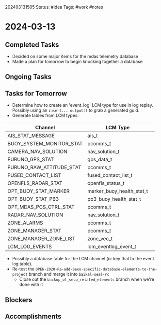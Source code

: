 202403131505
Status: #idea
Tags: #work #notes 

# 2024-03-13

## Completed Tasks
- Decided on some major items for the mdas telemetry database
- Made a plan for tomorrow to begin knocking together a database

## Ongoing Tasks

## Tasks for Tomorrow
- Determine how to create an 'event_log' LCM type for use in log replay. Possibly using an `insert... output()` to grab a generated guid.
- Generate tables from LCM types:

| Channel                  | LCM Type                  |     |
| ------------------------ | ------------------------- | --- |
| AIS_STAT_MESSAGE         | ais_t                     |     |
| BUOY_SYSTEM_MONITOR_STAT | pcomms_t                  |     |
| CAMERA_NAV_SOLUTION      | nav_solution_t            |     |
| FURUNO_GPS_STAT          | gps_data_t                |     |
| FURUNO_RAW_ATTITUDE_STAT | pcomms_t                  |     |
| FUSED_CONTACT_LIST       | fused_contact_list_t      |     |
| OPENFLS_RADAR_STAT       | openfls_status_t          |     |
| OPT_BUOY_STAT_MARKER     | marker_buoy_health_stat_t |     |
| OPT_BUOY_STAT_PB3        | pb3_buoy_health_stat_t    |     |
| OPT_MDAS_PCS_CTRL_STAT   | pcomms_t                  |     |
| RADAR_NAV_SOLUTION       | nav_solution_t            |     |
| ZONE_ALARMS              | pcomms_t                  |     |
| ZONE_MANAGER_STAT        | pcomms_t                  |     |
| ZONE_MANAGER_ZONE_LIST   | zone_vec_t                |     |
| LCM_LOG_EVENTS           | lcm_eventlog_event_t      |     |
- Possibly a database table for the LCM channel (or key that to the event log table). 
- Re-test the `OPEN-2020-Re-add-Seco-specific-database-elements-to-the-project` branch and merge it into `baikal-seal-rc`
	- Close out the `backup_of_seco_related_elements` branch when we're done with it

## Blockers

## Accomplishments

